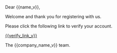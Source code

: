 Dear {{name_v}},

Welcome and thank you for registering with us.

Please click the following link to verify your account.

<a href="{{verify_link_v}}">{{verify_link_v}}</a>

The {{company_name_v}} team.
